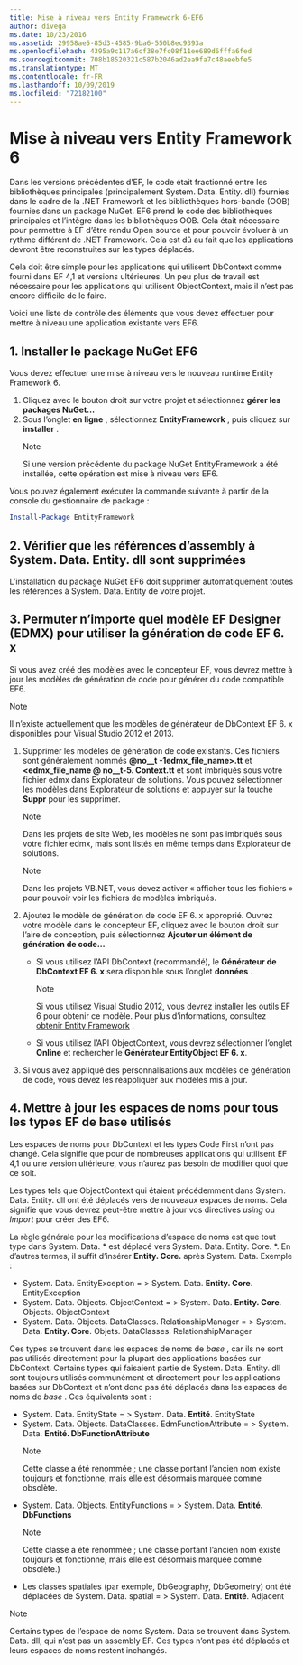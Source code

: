```yaml
---
title: Mise à niveau vers Entity Framework 6-EF6
author: divega
ms.date: 10/23/2016
ms.assetid: 29958ae5-85d3-4585-9ba6-550b8ec9393a
ms.openlocfilehash: 4395a9c117a6cf38e7fc08f11ee689d6fffa6fed
ms.sourcegitcommit: 708b18520321c587b2046ad2ea9fa7c48aeebfe5
ms.translationtype: MT
ms.contentlocale: fr-FR
ms.lasthandoff: 10/09/2019
ms.locfileid: "72182100"
---
```

# <a name="upgrading-to-entity-framework-6"></a>Mise à niveau vers Entity Framework 6

Dans les versions précédentes d’EF, le code était fractionné entre les bibliothèques principales (principalement System. Data. Entity. dll) fournies dans le cadre de la .NET Framework et les bibliothèques hors-bande (OOB) fournies dans un package NuGet. EF6 prend le code des bibliothèques principales et l’intègre dans les bibliothèques OOB. Cela était nécessaire pour permettre à EF d’être rendu Open source et pour pouvoir évoluer à un rythme différent de .NET Framework. Cela est dû au fait que les applications devront être reconstruites sur les types déplacés.

Cela doit être simple pour les applications qui utilisent DbContext comme fourni dans EF 4,1 et versions ultérieures. Un peu plus de travail est nécessaire pour les applications qui utilisent ObjectContext, mais il n’est pas encore difficile de le faire.

Voici une liste de contrôle des éléments que vous devez effectuer pour mettre à niveau une application existante vers EF6.

## <a name="1-install-the-ef6-nuget-package"></a>1. Installer le package NuGet EF6

Vous devez effectuer une mise à niveau vers le nouveau runtime Entity Framework 6.

1. Cliquez avec le bouton droit sur votre projet et sélectionnez **gérer les packages NuGet...**  
2. Sous l’onglet **en ligne** , sélectionnez **EntityFramework** , puis cliquez sur **installer** .  
   > [!NOTE]
   > Si une version précédente du package NuGet EntityFramework a été installée, cette opération est mise à niveau vers EF6.

Vous pouvez également exécuter la commande suivante à partir de la console du gestionnaire de package :

``` powershell
Install-Package EntityFramework
```

## <a name="2-ensure-that-assembly-references-to-systemdataentitydll-are-removed"></a>2. Vérifier que les références d’assembly à System. Data. Entity. dll sont supprimées

L’installation du package NuGet EF6 doit supprimer automatiquement toutes les références à System. Data. Entity de votre projet.

## <a name="3-swap-any-ef-designer-edmx-models-to-use-ef-6x-code-generation"></a>3. Permuter n’importe quel modèle EF Designer (EDMX) pour utiliser la génération de code EF 6. x

Si vous avez créé des modèles avec le concepteur EF, vous devrez mettre à jour les modèles de génération de code pour générer du code compatible EF6.

> [!NOTE]
> Il n’existe actuellement que les modèles de générateur de DbContext EF 6. x disponibles pour Visual Studio 2012 et 2013.

1. Supprimer les modèles de génération de code existants. Ces fichiers sont généralement nommés **@no__t -1edmx_file_name\>.tt** et **\<edmx_file_name @ no__t-5. Context.tt** et sont imbriqués sous votre fichier edmx dans Explorateur de solutions. Vous pouvez sélectionner les modèles dans Explorateur de solutions et appuyer sur la touche **Suppr** pour les supprimer.  
   > [!NOTE]
   > Dans les projets de site Web, les modèles ne sont pas imbriqués sous votre fichier edmx, mais sont listés en même temps dans Explorateur de solutions.  

   > [!NOTE]
   > Dans les projets VB.NET, vous devez activer « afficher tous les fichiers » pour pouvoir voir les fichiers de modèles imbriqués.
2. Ajoutez le modèle de génération de code EF 6. x approprié. Ouvrez votre modèle dans le concepteur EF, cliquez avec le bouton droit sur l’aire de conception, puis sélectionnez **Ajouter un élément de génération de code...**
    - Si vous utilisez l’API DbContext (recommandé), le **Générateur de DbContext EF 6. x** sera disponible sous l’onglet **données** .  
      > [!NOTE]
      > Si vous utilisez Visual Studio 2012, vous devrez installer les outils EF 6 pour obtenir ce modèle. Pour plus d’informations, consultez [obtenir Entity Framework](~/ef6/fundamentals/install.md) .  

    - Si vous utilisez l’API ObjectContext, vous devrez sélectionner l’onglet **Online** et rechercher le **Générateur EntityObject EF 6. x**.  
3. Si vous avez appliqué des personnalisations aux modèles de génération de code, vous devez les réappliquer aux modèles mis à jour.

## <a name="4-update-namespaces-for-any-core-ef-types-being-used"></a>4. Mettre à jour les espaces de noms pour tous les types EF de base utilisés

Les espaces de noms pour DbContext et les types Code First n’ont pas changé. Cela signifie que pour de nombreuses applications qui utilisent EF 4,1 ou une version ultérieure, vous n’aurez pas besoin de modifier quoi que ce soit.

Les types tels que ObjectContext qui étaient précédemment dans System. Data. Entity. dll ont été déplacés vers de nouveaux espaces de noms. Cela signifie que vous devrez peut-être mettre à jour vos directives *using* ou *Import* pour créer des EF6.

La règle générale pour les modifications d’espace de noms est que tout type dans System. Data. * est déplacé vers System. Data. Entity. Core. *. En d’autres termes, il suffit d’insérer **Entity. Core.** après System. Data. Exemple :

- System. Data. EntityException = > System. Data. **Entity. Core**. EntityException  
- System. Data. Objects. ObjectContext = > System. Data. **Entity. Core**. Objects. ObjectContext  
- System. Data. Objects. DataClasses. RelationshipManager = > System. Data. **Entity. Core**. Objets. DataClasses. RelationshipManager  

Ces types se trouvent dans les espaces de noms de *base* , car ils ne sont pas utilisés directement pour la plupart des applications basées sur DbContext. Certains types qui faisaient partie de System. Data. Entity. dll sont toujours utilisés communément et directement pour les applications basées sur DbContext et n’ont donc pas été déplacés dans les espaces de noms de *base* . Ces équivalents sont :

- System. Data. EntityState = > System. Data. **Entité**. EntityState  
- System. Data. Objects. DataClasses. EdmFunctionAttribute = > System. Data. **Entité. DbFunctionAttribute**  
  > [!NOTE]
  > Cette classe a été renommée ; une classe portant l’ancien nom existe toujours et fonctionne, mais elle est désormais marquée comme obsolète.  
- System. Data. Objects. EntityFunctions = > System. Data. **Entité. DbFunctions**  
  > [!NOTE]
  > Cette classe a été renommée ; une classe portant l’ancien nom existe toujours et fonctionne, mais elle est désormais marquée comme obsolète.)  
- Les classes spatiales (par exemple, DbGeography, DbGeometry) ont été déplacées de System. Data. spatial = > System. Data. **Entité**. Adjacent

> [!NOTE]
> Certains types de l’espace de noms System. Data se trouvent dans System. Data. dll, qui n’est pas un assembly EF. Ces types n’ont pas été déplacés et leurs espaces de noms restent inchangés.
